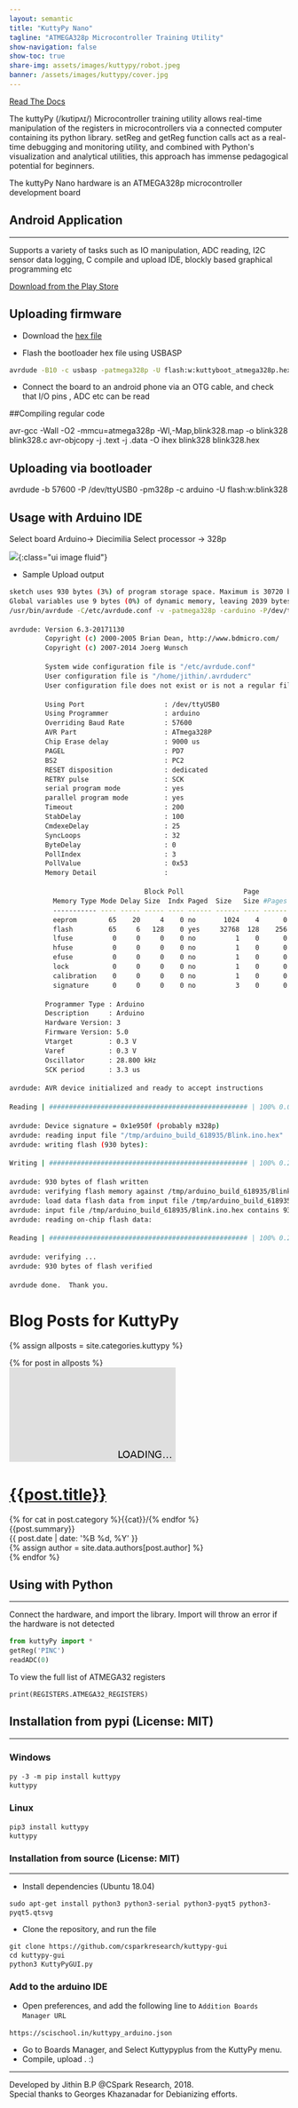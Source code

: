 ```yaml
---
layout: semantic
title: "KuttyPy Nano"
tagline: "ATMEGA328p Microcontroller Training Utility"
show-navigation: false
show-toc: true
share-img: assets/images/kuttypy/robot.jpeg
banner: /assets/images/kuttypy/cover.jpg
---
```



[Read The Docs](https://kuttypy.readthedocs.io/en/latest/)



<div class="ui blue segment raised" >
<p>The kuttyPy (/kʊtipʌɪ/) Microcontroller training utility allows real-time manipulation of the registers in microcontrollers via a connected computer containing its python library.  setReg and getReg function calls act as a real-time debugging and monitoring utility, and combined with Python's visualization and analytical utilities, this approach has immense pedagogical potential for beginners. </p>
<p markdown="1">The kuttyPy Nano hardware is an ATMEGA328p microcontroller development board </p>
</div>

## Android Application
---

Supports a variety of tasks such as IO manipulation, ADC reading, I2C sensor data logging, 
C compile and upload IDE, blockly based graphical programming etc

[Download from the Play Store](https://play.google.com/store/apps/details?id=com.cspark.kuttypy&hl=en_IN&gl=US)

## Uploading firmware

+ Download the [hex file](/assets/kuttypy/kuttypynano328p/kuttyboot_atmega328p.hex)

+ Flash the bootloader hex file using USBASP

```bash
avrdude -B10 -c usbasp -patmega328p -U flash:w:kuttyboot_atmega328p.hex 
```

+ Connect the board to an android phone via an OTG cable, and check that I/O pins , ADC etc can be read


##Compiling regular code

avr-gcc  -Wall -O2 -mmcu=atmega328p -Wl,-Map,blink328.map -o blink328 blink328.c
avr-objcopy -j .text -j .data -O ihex blink328 blink328.hex

## Uploading via bootloader

avrdude -b 57600 -P /dev/ttyUSB0 -pm328p -c arduino -U flash:w:blink328

## Usage with Arduino IDE

Select board Arduino-> Diecimilia
Select processor -> 328p

![](/assets/images/kuttypy/ide_select_board.jpg){:class="ui image fluid"}

+ Sample Upload output

```bash
sketch uses 930 bytes (3%) of program storage space. Maximum is 30720 bytes.
Global variables use 9 bytes (0%) of dynamic memory, leaving 2039 bytes for local variables. Maximum is 2048 bytes.
/usr/bin/avrdude -C/etc/avrdude.conf -v -patmega328p -carduino -P/dev/ttyUSB0 -b57600 -D -Uflash:w:/tmp/arduino_build_618935/Blink.ino.hex:i 

avrdude: Version 6.3-20171130
         Copyright (c) 2000-2005 Brian Dean, http://www.bdmicro.com/
         Copyright (c) 2007-2014 Joerg Wunsch

         System wide configuration file is "/etc/avrdude.conf"
         User configuration file is "/home/jithin/.avrduderc"
         User configuration file does not exist or is not a regular file, skipping

         Using Port                    : /dev/ttyUSB0
         Using Programmer              : arduino
         Overriding Baud Rate          : 57600
         AVR Part                      : ATmega328P
         Chip Erase delay              : 9000 us
         PAGEL                         : PD7
         BS2                           : PC2
         RESET disposition             : dedicated
         RETRY pulse                   : SCK
         serial program mode           : yes
         parallel program mode         : yes
         Timeout                       : 200
         StabDelay                     : 100
         CmdexeDelay                   : 25
         SyncLoops                     : 32
         ByteDelay                     : 0
         PollIndex                     : 3
         PollValue                     : 0x53
         Memory Detail                 :

                                  Block Poll               Page                       Polled
           Memory Type Mode Delay Size  Indx Paged  Size   Size #Pages MinW  MaxW   ReadBack
           ----------- ---- ----- ----- ---- ------ ------ ---- ------ ----- ----- ---------
           eeprom        65    20     4    0 no       1024    4      0  3600  3600 0xff 0xff
           flash         65     6   128    0 yes     32768  128    256  4500  4500 0xff 0xff
           lfuse          0     0     0    0 no          1    0      0  4500  4500 0x00 0x00
           hfuse          0     0     0    0 no          1    0      0  4500  4500 0x00 0x00
           efuse          0     0     0    0 no          1    0      0  4500  4500 0x00 0x00
           lock           0     0     0    0 no          1    0      0  4500  4500 0x00 0x00
           calibration    0     0     0    0 no          1    0      0     0     0 0x00 0x00
           signature      0     0     0    0 no          3    0      0     0     0 0x00 0x00

         Programmer Type : Arduino
         Description     : Arduino
         Hardware Version: 3
         Firmware Version: 5.0
         Vtarget         : 0.3 V
         Varef           : 0.3 V
         Oscillator      : 28.800 kHz
         SCK period      : 3.3 us

avrdude: AVR device initialized and ready to accept instructions

Reading | ################################################## | 100% 0.00s

avrdude: Device signature = 0x1e950f (probably m328p)
avrdude: reading input file "/tmp/arduino_build_618935/Blink.ino.hex"
avrdude: writing flash (930 bytes):

Writing | ################################################## | 100% 0.27s

avrdude: 930 bytes of flash written
avrdude: verifying flash memory against /tmp/arduino_build_618935/Blink.ino.hex:
avrdude: load data flash data from input file /tmp/arduino_build_618935/Blink.ino.hex:
avrdude: input file /tmp/arduino_build_618935/Blink.ino.hex contains 930 bytes
avrdude: reading on-chip flash data:

Reading | ################################################## | 100% 0.24s

avrdude: verifying ...
avrdude: 930 bytes of flash verified

avrdude done.  Thank you.


```

# Blog Posts for KuttyPy

{% assign allposts = site.categories.kuttypy %}

<div class="ui clearing hidden divider"></div>	
<div class="ui container">
	<div class="ui relaxed divided items">
	{% for post in allposts %}
	<div class="item link">
	  <a class="ui medium image raised red segment" href="{{post.url}}">
		<img src="/assets/images/300x170.png" class="ui image lazy" data-src="{{ post.cover }}">
	  </a>
	  <div class="content">
		<h1 class="ui header small" id="{{post.title}}"><a href="{{post.url}}" class="ui dividing header teal"><i class="settings icon"></i>{{post.title}}</a></h1>
		<div class="meta">
			    {% for cat in post.category %}<a>{{cat}}/</a>{% endfor %}
		</div>
		<div class="description">
		  {{post.summary}}
		</div>
		<div class="extra">
		  <div>{{ post.date | date: '%B %d, %Y' }}</div>
			{% assign author = site.data.authors[post.author] %}
			<!--
			<a class="ui basic image large label right floated">
			  <img src="{{author.photo}}">
			  {{author.name}}
			</a>
			-->
		</div>
	  </div>
	</div>
	<div class="ui clearing hidden divider"></div>	
	{% endfor %}
	</div>
</div>



## Using with Python
---

Connect the hardware, and import the library. Import will throw an error if the hardware is not detected


```python
from kuttyPy import *
getReg('PINC')
readADC(0)
```

To view the full list of ATMEGA32 registers
```
print(REGISTERS.ATMEGA32_REGISTERS)
```



## Installation from pypi (License: MIT)
---

### Windows
```shell
py -3 -m pip install kuttypy
kuttypy
```
### Linux
```shell
pip3 install kuttypy
kuttypy
```


### Installation from source (License: MIT)
---

+ Install dependencies (Ubuntu 18.04)

```shell
sudo apt-get install python3 python3-serial python3-pyqt5 python3-pyqt5.qtsvg
```
+ Clone the repository, and run the file

```shell
git clone https://github.com/csparkresearch/kuttypy-gui
cd kuttypy-gui
python3 KuttyPyGUI.py
```

### Add to the arduino IDE

+ Open preferences, and add the following line to `Addition Boards Manager URL`

`https://scischool.in/kuttypy_arduino.json`

+ Go to Boards Manager, and Select Kuttypyplus from the KuttyPy menu.
+ Compile, upload . :)





---
Developed by Jithin B.P @CSpark Research, 2018.  
Special thanks to Georges Khazanadar for Debianizing efforts.
